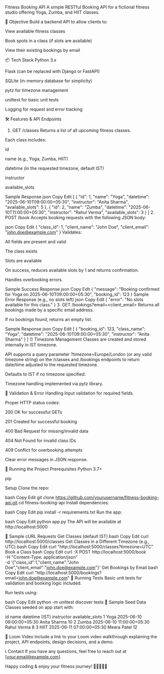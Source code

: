 Fitness Booking API
A simple RESTful Booking API for a fictional fitness studio offering Yoga, Zumba, and HIIT classes.

🎯 Objective
Build a backend API to allow clients to:

View available fitness classes

Book spots in a class (if slots are available)

View their existing bookings by email

📦 Tech Stack
Python 3.x

Flask (can be replaced with Django or FastAPI)

SQLite (in-memory database for simplicity)

pytz for timezone management

unittest for basic unit tests

Logging for request and error tracking

🛠️ Features & API Endpoints
1. GET /classes
Returns a list of all upcoming fitness classes.

Each class includes:

id

name (e.g., Yoga, Zumba, HIIT)

datetime (in the requested timezone, default IST)

instructor

available_slots

Sample Response
json
Copy
Edit
[
  {
    "id": 1,
    "name": "Yoga",
    "datetime": "2025-06-10T09:00:00+05:30",
    "instructor": "Anita Sharma",
    "available_slots": 5
  },
  {
    "id": 2,
    "name": "Zumba",
    "datetime": "2025-06-10T11:00:00+05:30",
    "instructor": "Rahul Verma",
    "available_slots": 3
  }
]
2. POST /book
Accepts booking requests with the following JSON body:

json
Copy
Edit
{
  "class_id": 1,
  "client_name": "John Doe",
  "client_email": "john.doe@example.com"
}
Validates:

All fields are present and valid

The class exists

Slots are available

On success, reduces available slots by 1 and returns confirmation.

Handles overbooking errors.

Sample Success Response
json
Copy
Edit
{
  "message": "Booking confirmed for Yoga on 2025-06-10T09:00:00+05:30",
  "booking_id": 123
}
Sample Error Response (e.g., no slots left)
json
Copy
Edit
{
  "error": "No slots available for this class."
}
3. GET /bookings?email=<client_email>
Returns all bookings made by a specific email address.

If no bookings found, returns an empty list.

Sample Response
json
Copy
Edit
[
  {
    "booking_id": 123,
    "class_name": "Yoga",
    "datetime": "2025-06-10T09:00:00+05:30",
    "instructor": "Anita Sharma"
  }
]
⏰ Timezone Management
Classes are created and stored internally in IST timezone.

API supports a query parameter ?timezone=Europe/London (or any valid timezone string) on the /classes and /bookings endpoints to return date/time adjusted to the requested timezone.

Defaults to IST if no timezone specified.

Timezone handling implemented via pytz library.

📝 Validation & Error Handling
Input validation for required fields.

Proper HTTP status codes:

200 OK for successful GETs

201 Created for successful booking

400 Bad Request for missing/invalid data

404 Not Found for invalid class IDs

409 Conflict for overbooking attempts

Clear error messages in JSON response.

🧪 Running the Project
Prerequisites
Python 3.7+

pip

Setup
Clone the repo:

bash
Copy
Edit
git clone https://github.com/yourusername/fitness-booking-api.git
cd fitness-booking-api
Install dependencies:

bash
Copy
Edit
pip install -r requirements.txt
Run the app:

bash
Copy
Edit
python app.py
The API will be available at http://localhost:5000

🔧 Sample cURL Requests
Get Classes (default IST)
bash
Copy
Edit
curl http://localhost:5000/classes
Get Classes in a Different Timezone (e.g., UTC)
bash
Copy
Edit
curl "http://localhost:5000/classes?timezone=UTC"
Book a Class
bash
Copy
Edit
curl -X POST http://localhost:5000/book \
-H "Content-Type: application/json" \
-d '{"class_id":1,"client_name":"John Doe","client_email":"john.doe@example.com"}'
Get Bookings by Email
bash
Copy
Edit
curl "http://localhost:5000/bookings?email=john.doe@example.com"
🧪 Running Tests
Basic unit tests for validation and booking logic included.

Run tests using:

bash
Copy
Edit
python -m unittest discover tests
📁 Sample Seed Data
Classes seeded on app start with:

id	name	datetime (IST)	instructor	available_slots
1	Yoga	2025-06-10 09:00:00+05:30	Anita Sharma	10
2	Zumba	2025-06-10 11:00:00+05:30	Rahul Verma	8
3	HIIT	2025-06-11 07:00:00+05:30	Meera Patel	12

🎥 Loom Video
Include a link to your Loom video walkthrough explaining the project, API endpoints, design decisions, and a demo.

📞 Contact
If you have any questions, feel free to reach out at [your.email@example.com].

Happy coding & enjoy your fitness journey! 🧘‍♂️🏋️‍♀️💪